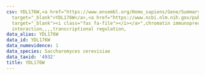 ```yaml
---
csv: YDL176W,<a href="https://www.ensembl.org/Homo_sapiens/Gene/Summary?db=core;g=YDL176W"
  target="_blank">YDL176W</a>,<a href="https://www.ncbi.nlm.nih.gov/pubmed/15343339"
  target="_blank"><i class="fas fa-file"></i></a>",chromatin immunoprecipitation assay,direct
  interaction,,,,transcriptional regulation,
data_alias: YDL176W
data_id: YDL176W
data_numevidence: 1
data_species: Saccharomyces cerevisiae
data_taxid: '4932'
title: YDL176W
---
```

